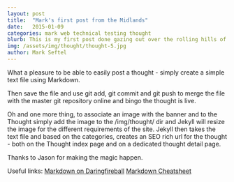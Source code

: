 ```yaml
---
layout: post
title:  "Mark's first post from the Midlands"
date:   2015-01-09
categories: mark web technical testing thought
blurb: This is my first post done gazing out over the rolling hills of the Midlands in KZN. Using a combination of Git, Jekyll, text editor and a Markdown Cheatsheet we can now post thoughts to the Thought section of the OPEN website with ease. The system does all the heavy lifting...
img: /assets/img/thought/thought-5.jpg
author: Mark Seftel
---
```


What a pleasure to be able to easily post a thought - simply create a simple text file using Markdown.

Then save the file and use git add, git commit and git push to merge the file with the master git repository online and bingo the thought is live.

Oh and one more thing, to associate an image with the banner and to the Thought simply add the image to the /img/thought/ dir and Jekyll will resize the image for the different requirements of the site. Jekyll then takes the text file and based on the categories, creates an SEO rich url for the thought - both on the Thought index page and on a dedicated thought detail page.

Thanks to Jason for making the magic happen.

Useful links:
[Markdown on Daringfireball](http://daringfireball.net/projects/markdown/syntax)
[Markdown Cheatsheet](https://github.com/adam-p/markdown-here/wiki/Markdown-Cheatsheet#links)


